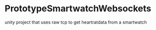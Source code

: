 # PrototypeSmartwatchWebsockets
unity project that uses raw tcp to get heartratdata from a smartwatch
